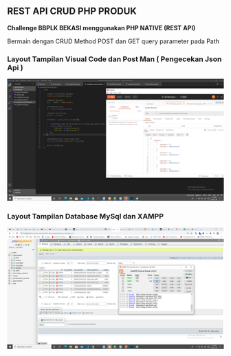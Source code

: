 
## REST API CRUD PHP PRODUK

**Challenge BBPLK BEKASI menggunakan PHP NATIVE (REST API)**

Bermain dengan CRUD Method POST dan GET query parameter pada Path

### Layout Tampilan Visual Code dan Post Man ( Pengecekan Json Api )
![Screenshot](https://github.com/disebud/RestAPI_CRUDphp_produk/blob/master/ss/ss_crud_api_php.png?raw=true)

### Layout Tampilan Database MySql dan XAMPP
![Screenshot](https://github.com/disebud/RestAPI_CRUDphp_produk/blob/master/ss/ss_crud_api_2_php.png?raw=true)

